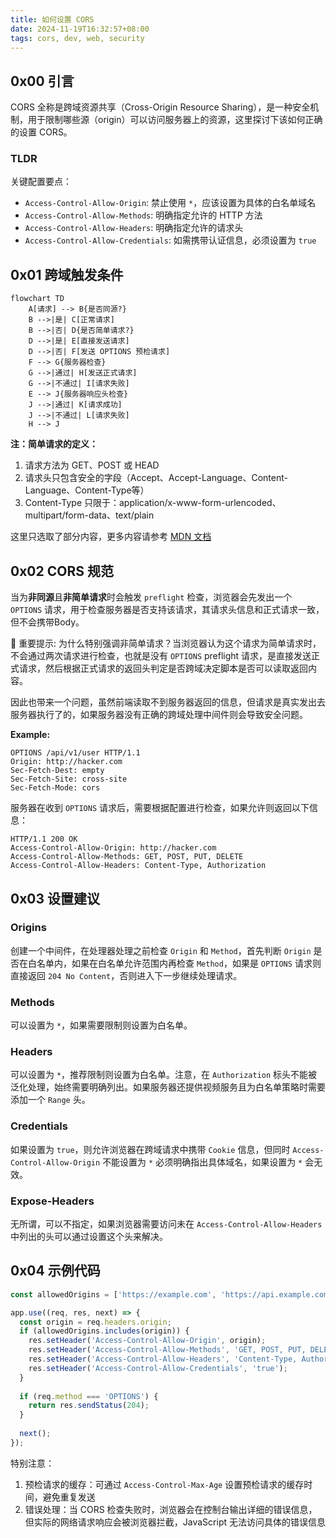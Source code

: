 ```yaml
---
title: 如何设置 CORS
date: 2024-11-19T16:32:57+08:00
tags: cors, dev, web, security
---
```


## 0x00 引言

CORS 全称是跨域资源共享（Cross-Origin Resource Sharing），是一种安全机制，用于限制哪些源（origin）可以访问服务器上的资源，这里探讨下该如何正确的设置 CORS。

<!-- more -->

### TLDR

关键配置要点：

- `Access-Control-Allow-Origin`: 禁止使用 `*`，应该设置为具体的白名单域名
- `Access-Control-Allow-Methods`: 明确指定允许的 HTTP 方法
- `Access-Control-Allow-Headers`: 明确指定允许的请求头
- `Access-Control-Allow-Credentials`: 如需携带认证信息，必须设置为 `true`

## 0x01 跨域触发条件

```mermaid
flowchart TD
    A[请求] --> B{是否同源?}
    B -->|是| C[正常请求]
    B -->|否| D{是否简单请求?}
    D -->|是| E[直接发送请求]
    D -->|否| F[发送 OPTIONS 预检请求]
    F --> G{服务器检查}
    G -->|通过| H[发送正式请求]
    G -->|不通过| I[请求失败]
    E --> J{服务器响应头检查}
    J -->|通过| K[请求成功]
    J -->|不通过| L[请求失败]
    H --> J

```

**注：简单请求的定义：**

1. 请求方法为 GET、POST 或 HEAD
2. 请求头只包含安全的字段（Accept、Accept-Language、Content-Language、Content-Type等）
3. Content-Type 只限于：application/x-www-form-urlencoded、multipart/form-data、text/plain

这里只选取了部分内容，更多内容请参考 [MDN 文档](https://developer.mozilla.org/zh-CN/docs/Web/HTTP/CORS)

## 0x02 CORS 规范

当为**非同源**且**非简单请求**时会触发 `preflight` 检查，浏览器会先发出一个 `OPTIONS` 请求，用于检查服务器是否支持该请求，其请求头信息和正式请求一致，但不会携带Body。

🚨 重要提示: 为什么特别强调非简单请求？当浏览器认为这个请求为简单请求时，不会通过两次请求进行检查，也就是没有 `OPTIONS` preflight 请求，是直接发送正式请求，然后根据正式请求的返回头判定是否跨域决定脚本是否可以读取返回内容。

因此也带来一个问题，虽然前端读取不到服务器返回的信息，但请求是真实发出去服务器执行了的，如果服务器没有正确的跨域处理中间件则会导致安全问题。

**Example:**

```text
OPTIONS /api/v1/user HTTP/1.1
Origin: http://hacker.com
Sec-Fetch-Dest: empty
Sec-Fetch-Site: cross-site
Sec-Fetch-Mode: cors
```

服务器在收到 `OPTIONS` 请求后，需要根据配置进行检查，如果允许则返回以下信息：

```text
HTTP/1.1 200 OK
Access-Control-Allow-Origin: http://hacker.com
Access-Control-Allow-Methods: GET, POST, PUT, DELETE
Access-Control-Allow-Headers: Content-Type, Authorization
```

## 0x03 设置建议

### Origins

创建一个中间件，在处理器处理之前检查 `Origin` 和 `Method`，首先判断 `Origin` 是否在白名单内，如果在白名单允许范围内再检查 `Method`，如果是 `OPTIONS` 请求则直接返回 `204 No Content`，否则进入下一步继续处理请求。

### Methods

可以设置为 `*`，如果需要限制则设置为白名单。

### Headers

可以设置为 `*`，推荐限制则设置为白名单。注意，在 `Authorization` 标头不能被泛化处理，始终需要明确列出。如果服务器还提供视频服务且为白名单策略时需要添加一个 `Range` 头。

### Credentials

如果设置为 `true`，则允许浏览器在跨域请求中携带 `Cookie` 信息，但同时 `Access-Control-Allow-Origin` 不能设置为 `*` 必须明确指出具体域名，如果设置为 `*` 会无效。

### Expose-Headers

无所谓，可以不指定，如果浏览器需要访问未在 `Access-Control-Allow-Headers` 中列出的头可以通过设置这个头来解决。

## 0x04 示例代码

```javascript
const allowedOrigins = ['https://example.com', 'https://api.example.com'];

app.use((req, res, next) => {
  const origin = req.headers.origin;
  if (allowedOrigins.includes(origin)) {
    res.setHeader('Access-Control-Allow-Origin', origin);
    res.setHeader('Access-Control-Allow-Methods', 'GET, POST, PUT, DELETE, OPTIONS');
    res.setHeader('Access-Control-Allow-Headers', 'Content-Type, Authorization');
    res.setHeader('Access-Control-Allow-Credentials', 'true');
  }
  
  if (req.method === 'OPTIONS') {
    return res.sendStatus(204);
  }
  
  next();
});
```

特别注意：

1. 预检请求的缓存：可通过 `Access-Control-Max-Age` 设置预检请求的缓存时间，避免重复发送
2. 错误处理：当 CORS 检查失败时，浏览器会在控制台输出详细的错误信息，但实际的网络请求响应会被浏览器拦截，JavaScript 无法访问具体的错误信息
